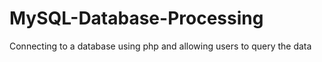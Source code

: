 # MySQL-Database-Processing
Connecting to a database using php and allowing users to query the data
